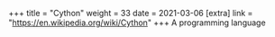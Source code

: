 +++
title = "Cython"
weight = 33
date = 2021-03-06
[extra]
link = "https://en.wikipedia.org/wiki/Cython"
+++
A programming language

